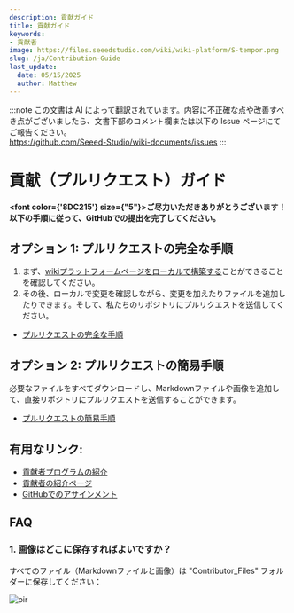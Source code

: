 ```yaml
---
description: 貢献ガイド
title: 貢献ガイド
keywords:
- 貢献者
image: https://files.seeedstudio.com/wiki/wiki-platform/S-tempor.png
slug: /ja/Contribution-Guide
last_update:
  date: 05/15/2025
  author: Matthew
---
```

:::note
この文書は AI によって翻訳されています。内容に不正確な点や改善すべき点がございましたら、文書下部のコメント欄または以下の Issue ページにてご報告ください。  
https://github.com/Seeed-Studio/wiki-documents/issues
:::

# 貢献（プルリクエスト）ガイド

<strong><font color={'8DC215'} size={"5"}>ご尽力いただきありがとうございます！ <br /> 以下の手順に従って、GitHubでの提出を完了してください。</font></strong>

## オプション 1: プルリクエストの完全な手順

1. まず、[wikiプラットフォームページをローカルで構築する](/Deploy_Page_Locally)ことができることを確認してください。
2. その後、ローカルで変更を確認しながら、変更を加えたりファイルを追加したりできます。そして、私たちのリポジトリにプルリクエストを送信してください。

- [プルリクエストの完全な手順](/full_steps_pull_request)

## オプション 2: プルリクエストの簡易手順

必要なファイルをすべてダウンロードし、Markdownファイルや画像を追加して、直接リポジトリにプルリクエストを送信することができます。

- [プルリクエストの簡易手順](/quick_pull_request)

## 有用なリンク:

- [貢献者プログラムの紹介](/Contributor)
- [貢献者の紹介ページ](/contributors)
- [GitHubでのアサインメント](https://github.com/orgs/Seeed-Studio/projects/6)

## FAQ

### 1. 画像はどこに保存すればよいですか？

すべてのファイル（Markdownファイルと画像）は "Contributor_Files" フォルダーに保存してください：

<p style={{textAlign: 'center'}}><img src="http://files.seeedstudio.com/wiki/wiki-platform/contributor/files_stored.png" alt="pir" width={800} height="auto" /></p>
